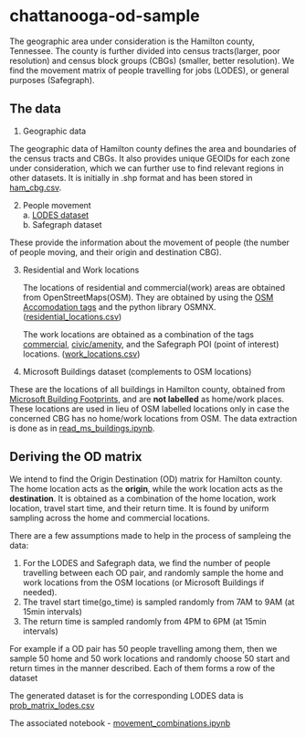 # chattanooga-od-sample

The geographic area under consideration is the Hamilton county, Tennessee. The county is further divided into census tracts(larger, poor resolution) and census block groups (CBGs) (smaller, better resolution). We find the movement matrix of people travelling for jobs (LODES), or general purposes (Safegraph).

## The data

1. Geographic data

The geographic data of Hamilton county defines the area and boundaries of the census tracts and CBGs. It also provides unique GEOIDs for each zone under consideration, which we can further use to find relevant regions in other datasets. It is initially in .shp format and has been stored in [ham_cbg.csv](https://github.com/smarttransit-ai/chattanooga-od-sample/blob/main/data/ham_cbg.csv).

2. People movement<br>
  a. [LODES dataset](https://github.com/smarttransit-ai/chattanooga-od-sample/blob/main/data/hamilton_lodes_2019.zip)<br> 
  b. Safegraph dataset

These provide the information about the movement of people (the number of people moving, and their origin and destination CBG). 

3. Residential and Work locations

    The locations of residential and commercial(work) areas are obtained from OpenStreetMaps(OSM). They are obtained by using the [OSM Accomodation tags](https://wiki.openstreetmap.org/wiki/Key:building#Accommodation) and the python library OSMNX. ([residential_locations.csv](https://github.com/smarttransit-ai/chattanooga-od-sample/blob/main/data/ham_residential_buildings2.csv))
    
    The work locations are obtained as a combination of the tags [commercial](https://wiki.openstreetmap.org/wiki/Key:building#Commercial), [civic/amenity](https://wiki.openstreetmap.org/wiki/Key:building#Civic/amenity), and the Safegraph POI (point of interest) locations. ([work_locations.csv](https://github.com/smarttransit-ai/chattanooga-od-sample/blob/main/data/work_loc_poi_com_civ.csv))

4. Microsoft Buildings dataset (complements to OSM locations)

These are the locations of all buildings in Hamilton county, obtained from [Microsoft Building Footprints](https://github.com/Microsoft/USBuildingFootprints), and are **not labelled** as home/work places. These locations are used in lieu of OSM labelled locations only in case the concerned CBG has no home/work locations from OSM. 
The data extraction is done as in [read_ms_buildings.ipynb](https://github.com/smarttransit-ai/chattanooga-od-sample/blob/main/read_ms_buildings.ipynb).

## Deriving the OD matrix

We intend to find the Origin Destination (OD) matrix for Hamilton county. The home location acts as the **origin**, while the work location acts as the **destination**. It is obtained as a combination of the home location, work location, travel start time, and their return time. It is found by uniform sampling across the home and commercial locations.

There are a few assumptions made to help in the process of sampleing the data:
1. For the LODES and Safegraph data, we find the number of people travelling between each OD pair, and randomly sample the home and work locations from the OSM locations (or Microsoft Buildings if needed).
2. The travel start time(go_time) is sampled randomly from 7AM to 9AM (at 15min intervals)
3. The return time is sampled randomly from 4PM to 6PM (at 15min intervals)

For example if a OD pair has 50 people travelling among them, then we sample 50 home and 50 work locations and randomly choose 50 start and return times in the manner described. Each of them forms a row of the dataset

The generated dataset is for the corresponding LODES data is [prob_matrix_lodes.csv](https://github.com/smarttransit-ai/chattanooga-od-sample/blob/main/data/prob_matrix_lodes.csv)

The associated notebook - [movement_combinations.ipynb](https://github.com/smarttransit-ai/chattanooga-od-sample/blob/main/movement_combinations.ipynb)
